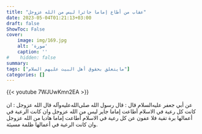 ```yaml
---
title: "عقاب من أطاع إماما جائرا ليس من الله عزوجل"
date: 2023-05-04T01:21:13+03:00
draft: false
ShowToc: False
cover:
    image: img/169.jpg
    alt: 'صورة'
    caption: ''
#    hidden: false
summary: 
tags: ["مايتعلق بحقوق أهل البيت عليهم السلام"]
categories: []
---
```

{{< youtube 7WJUwKmn2EA >}}  
 <br>
عن أبي جعفر عليه‌السلام قال : قال رسول الله صلى‌الله‌عليه‌وآله قال الله
عزوجل : ان كانت كل رعية في الاسلام أطاعت إماما جاير ليس من
الله عزوجل وان كانت الرعية في أعمالها برة تقية فلا عفون عن كل
رعية في الاسلام أطاعت إماما هاديا من الله عزوجل وان كانت الرعية
في أعمالها ظلمة مسيئة.

